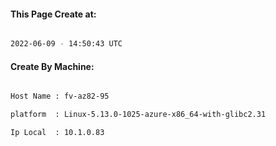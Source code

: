 
   
#### This Page Create at:

```bash

2022-06-09 - 14:50:43 UTC

```

#### Create By Machine:

```bash

Host Name : fv-az82-95

platform  : Linux-5.13.0-1025-azure-x86_64-with-glibc2.31

Ip Local  : 10.1.0.83

```

